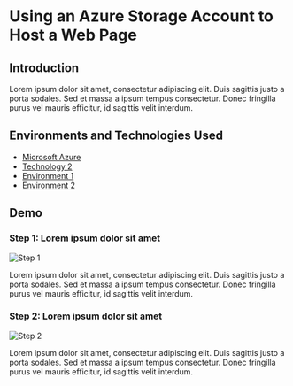 # Using an Azure Storage Account to Host a Web Page

## Introduction

Lorem ipsum dolor sit amet, consectetur adipiscing elit. Duis sagittis justo a porta sodales. Sed et massa a ipsum tempus consectetur. Donec fringilla purus vel mauris efficitur, id sagittis velit interdum. 

## Environments and Technologies Used

* [Microsoft Azure](azure.microsoft.com)
* [Technology 2](https://github.com/username/technology2)
* [Environment 1](https://github.com/username/environment1)
* [Environment 2](https://github.com/username/environment2)

## Demo

### Step 1: Lorem ipsum dolor sit amet

![Step 1](https://via.placeholder.com/500x250.png?text=Step+1)

Lorem ipsum dolor sit amet, consectetur adipiscing elit. Duis sagittis justo a porta sodales. Sed et massa a ipsum tempus consectetur. Donec fringilla purus vel mauris efficitur, id sagittis velit interdum. 

### Step 2: Lorem ipsum dolor sit amet

![Step 2](https://via.placeholder.com/500x250.png?text=Step+2)

Lorem ipsum dolor sit amet, consectetur adipiscing elit. Duis sagittis justo a porta sodales. Sed et massa a ipsum tempus consectetur. Donec fringilla purus vel mauris efficitur, id sagittis velit interdum. 
